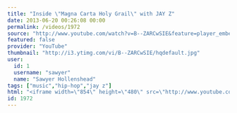 ```yaml
---
title: "Inside \"Magna Carta Holy Grail\" with JAY Z"
date: 2013-06-20 00:26:08 00:00
permalink: /videos/1972
source: "http://www.youtube.com/watch?v=B--ZARCwSIE&feature=player_embedded"
featured: false
provider: "YouTube"
thumbnail: "http://i3.ytimg.com/vi/B--ZARCwSIE/hqdefault.jpg"
user:
  id: 1
  username: "sawyer"
  name: "Sawyer Hollenshead"
tags: ["music","hip-hop","jay z"]
html: "<iframe width=\"854\" height=\"480\" src=\"http://www.youtube.com/embed/B--ZARCwSIE?wmode=transparent&feature=oembed\" frameborder=\"0\" allowfullscreen></iframe>"
id: 1972
---
```


